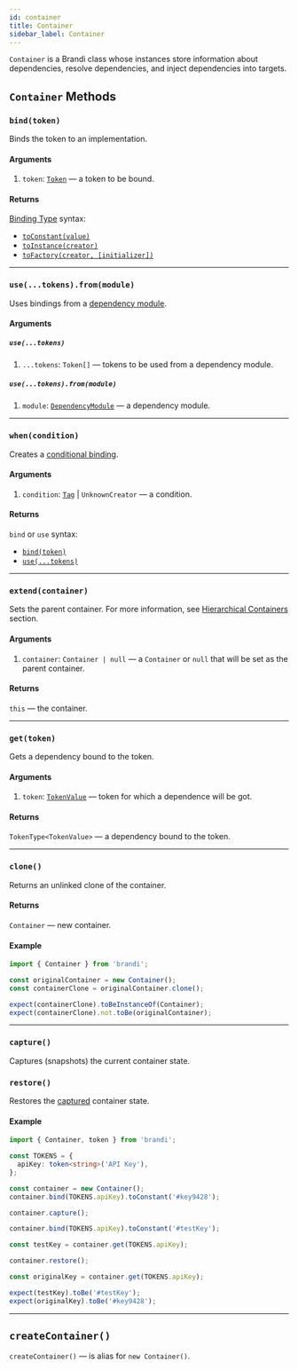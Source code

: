 ```yaml
---
id: container
title: Container
sidebar_label: Container
---
```


`Container` is a Brandi class whose instances store information about dependencies,
resolve dependencies, and inject dependencies into targets.

## `Container` Methods

### `bind(token)`

Binds the token to an implementation.

#### Arguments

1. `token`: [`Token`](./pointers-and-registrators.md#tokentdescription) — a token to be bound.

#### Returns

[Binding Type](./binding-types.md) syntax:

- [`toConstant(value)`](./binding-types.md#toconstantvalue)
- [`toInstance(creator)`](./binding-types.md#toinstancecreator)
- [`toFactory(creator, [initializer])`](./binding-types.md#tofactorycreator-initializer)

---

### `use(...tokens).from(module)`

Uses bindings from a [dependency module](./dependency-modules.md).

#### Arguments

##### `use(...tokens)`

1. `...tokens`: `Token[]` — tokens to be used from a dependency module.

##### `use(...tokens).from(module)`

1. `module`: [`DependencyModule`](./dependency-modules.md) — a dependency module.

---

### `when(condition)`

Creates a [conditional binding](./conditional-bindings.md).

#### Arguments

1. `condition`: [`Tag`](./pointers-and-registrators.md#tagdescription) | `UnknownCreator` — a condition.

#### Returns

`bind` or `use` syntax:

- [`bind(token)`](#bindtoken)
- [`use(...tokens)`](#usetokensfrommodule)

---

### `extend(container)`

Sets the parent container. For more information, see [Hierarchical Containers](./hierarchical-containers.md) section.

#### Arguments

1. `container`: `Container | null` — a `Container` or `null` that will be set as the parent container.

#### Returns

`this` — the container.

---

### `get(token)`

Gets a dependency bound to the token.

#### Arguments

1. `token`: [`TokenValue`](./pointers-and-registrators.md#tokentdescription) — token for which a dependence will be got.

#### Returns

`TokenType<TokenValue>` — a dependency bound to the token.

---

### `clone()`

Returns an unlinked clone of the container.

#### Returns

`Container` — new container.

#### Example

```typescript
import { Container } from 'brandi';

const originalContainer = new Container();
const containerClone = originalContainer.clone();

expect(containerClone).toBeInstanceOf(Container);
expect(containerClone).not.toBe(originalContainer);
```

---

### `capture()`

Captures (snapshots) the current container state.

### `restore()`

Restores the [captured](#capture) container state.

#### Example

```typescript
import { Container, token } from 'brandi';

const TOKENS = {
  apiKey: token<string>('API Key'),
};

const container = new Container();
container.bind(TOKENS.apiKey).toConstant('#key9428');

container.capture();

container.bind(TOKENS.apiKey).toConstant('#testKey');

const testKey = container.get(TOKENS.apiKey);

container.restore();

const originalKey = container.get(TOKENS.apiKey);

expect(testKey).toBe('#testKey');
expect(originalKey).toBe('#key9428');
```

---

## `createContainer()`

`createContainer()` — is alias for `new Container()`.
